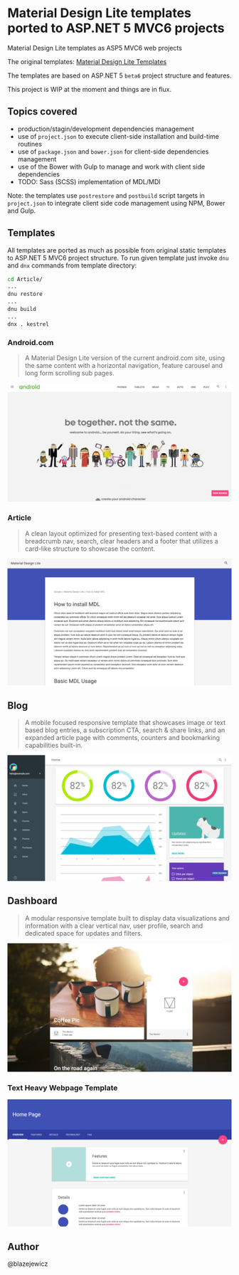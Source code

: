 # Material Design Lite templates ported to ASP.NET 5 MVC6 projects
Material Design Lite templates as ASP5 MVC6 web projects

The original templates:
[Material Design Lite Templates](http://www.getmdl.io/templates/)

The templates are based on ASP.NET 5 `beta6` project structure and features.

This project is WIP at the moment and things are in flux.

## Topics covered

* production/stagin/development dependencies management
* use of `project.json` to execute client-side installation and build-time routines
* use of `package.json` and `bower.json` for client-side dependencies management
* use of the Bower with Gulp to manage and work with client side dependencies
* TODO: Sass (SCSS) implementation of MDL/MDI

Note: the templates use `postrestore` and `postbuild` script targets in `project.json` to integrate client side code management using NPM, Bower and Gulp.

## Templates

All templates are ported as much as possible from original static templates to ASP.NET 5 MVC6 project structure. To run given template just invoke `dnu` and `dnx` commands from template directory:
```bash
cd Article/
...
dnu restore
...
dnu build
...
dnx . kestrel
```

### Android.com

> A Material Design Lite version of the current android.com site, using the same content with a horizontal navigation, feature carousel and long form scrolling sub pages.

![Android.com Template](assets/android.jpg)

### Article

> A clean layout optimized for presenting text-based content with a breadcrumb nav, search, clear headers and a footer that utilizes a card-like structure to showcase the content.

![Article Template](assets/article.jpg)

## Blog
> A mobile focused responsive template that showcases image or text based blog entries, a subscription CTA, search & share links, and an expanded article page with comments, counters and bookmarking capabilities built-in.

![Dashboard Template](assets/dashboard.jpg)

## Dashboard

> A modular responsive template built to display data visualizations and information with a clear vertical nav, user profile, search and dedicated space for updates and filters.

![Blog Template](assets/blog.jpg)

### Text Heavy Webpage Template

![Text Heavy Webpage Template](assets/text-heavy-webpage.jpg)

## Author

@blazejewicz
